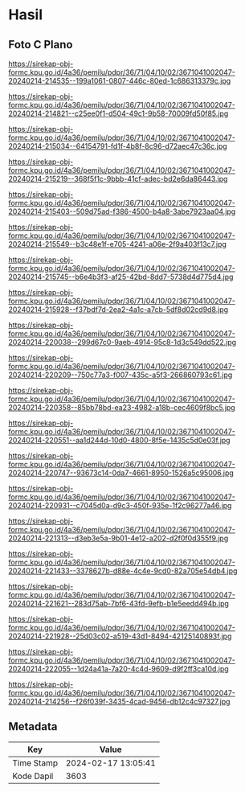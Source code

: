 # Hasil

## Foto C Plano

https://sirekap-obj-formc.kpu.go.id/4a36/pemilu/pdpr/36/71/04/10/02/3671041002047-20240214-214535--199a1061-0807-446c-80ed-1c686313379c.jpg

https://sirekap-obj-formc.kpu.go.id/4a36/pemilu/pdpr/36/71/04/10/02/3671041002047-20240214-214821--c25ee0f1-d504-49c1-9b58-70009fd50f85.jpg

https://sirekap-obj-formc.kpu.go.id/4a36/pemilu/pdpr/36/71/04/10/02/3671041002047-20240214-215034--64154791-fd1f-4b8f-8c96-d72aec47c36c.jpg

https://sirekap-obj-formc.kpu.go.id/4a36/pemilu/pdpr/36/71/04/10/02/3671041002047-20240214-215219--368f5f1c-9bbb-41cf-adec-bd2e6da86443.jpg

https://sirekap-obj-formc.kpu.go.id/4a36/pemilu/pdpr/36/71/04/10/02/3671041002047-20240214-215403--509d75ad-f386-4500-b4a8-3abe7923aa04.jpg

https://sirekap-obj-formc.kpu.go.id/4a36/pemilu/pdpr/36/71/04/10/02/3671041002047-20240214-215549--b3c48e1f-e705-4241-a06e-2f9a403f13c7.jpg

https://sirekap-obj-formc.kpu.go.id/4a36/pemilu/pdpr/36/71/04/10/02/3671041002047-20240214-215745--b6e4b3f3-af25-42bd-8dd7-5738d4d775d4.jpg

https://sirekap-obj-formc.kpu.go.id/4a36/pemilu/pdpr/36/71/04/10/02/3671041002047-20240214-215928--f37bdf7d-2ea2-4a1c-a7cb-5df8d02cd9d8.jpg

https://sirekap-obj-formc.kpu.go.id/4a36/pemilu/pdpr/36/71/04/10/02/3671041002047-20240214-220038--299d67c0-9aeb-4914-95c8-1d3c549dd522.jpg

https://sirekap-obj-formc.kpu.go.id/4a36/pemilu/pdpr/36/71/04/10/02/3671041002047-20240214-220209--750c77a3-f007-435c-a5f3-266860793c61.jpg

https://sirekap-obj-formc.kpu.go.id/4a36/pemilu/pdpr/36/71/04/10/02/3671041002047-20240214-220358--85bb78bd-ea23-4982-a18b-cec4609f8bc5.jpg

https://sirekap-obj-formc.kpu.go.id/4a36/pemilu/pdpr/36/71/04/10/02/3671041002047-20240214-220551--aa1d244d-10d0-4800-8f5e-1435c5d0e03f.jpg

https://sirekap-obj-formc.kpu.go.id/4a36/pemilu/pdpr/36/71/04/10/02/3671041002047-20240214-220747--93673c14-0da7-4661-8950-1526a5c95006.jpg

https://sirekap-obj-formc.kpu.go.id/4a36/pemilu/pdpr/36/71/04/10/02/3671041002047-20240214-220931--c7045d0a-d9c3-450f-935e-1f2c96277a46.jpg

https://sirekap-obj-formc.kpu.go.id/4a36/pemilu/pdpr/36/71/04/10/02/3671041002047-20240214-221313--d3eb3e5a-9b01-4e12-a202-d2f0f0d355f9.jpg

https://sirekap-obj-formc.kpu.go.id/4a36/pemilu/pdpr/36/71/04/10/02/3671041002047-20240214-221433--3378627b-d88e-4c4e-9cd0-82a705e54db4.jpg

https://sirekap-obj-formc.kpu.go.id/4a36/pemilu/pdpr/36/71/04/10/02/3671041002047-20240214-221621--283d75ab-7bf6-43fd-9efb-b1e5eedd494b.jpg

https://sirekap-obj-formc.kpu.go.id/4a36/pemilu/pdpr/36/71/04/10/02/3671041002047-20240214-221928--25d03c02-a519-43d1-8494-42125140893f.jpg

https://sirekap-obj-formc.kpu.go.id/4a36/pemilu/pdpr/36/71/04/10/02/3671041002047-20240214-222055--1d24a41a-7a20-4c4d-9609-d9f2ff3ca10d.jpg

https://sirekap-obj-formc.kpu.go.id/4a36/pemilu/pdpr/36/71/04/10/02/3671041002047-20240214-214256--f26f039f-3435-4cad-9456-db12c4c97327.jpg


## Metadata

| Key        | Value               |
| ---------- | ------------------- |
| Time Stamp | 2024-02-17 13:05:41 |
| Kode Dapil | 3603                |



